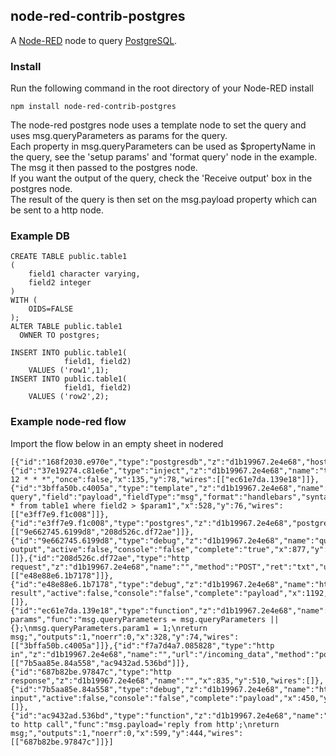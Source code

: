## node-red-contrib-postgres

A [Node-RED](http://nodered.org) node to query [PostgreSQL](http://www.postgresql.org/).

### Install

Run the following command in the root directory of your Node-RED install

    npm install node-red-contrib-postgres

 The node-red postgres node uses a template node to set the query and uses msg.queryParameters as params for the query.  
 Each property in msg.queryParameters can be used as $propertyName in the query, see the 'setup params' and 'format query' node in the example.  
 The msg it then passed to the postgres node.  
 If you want the output of the query, check the 'Receive output' box in the postgres node.  
 The result of the query is then set on the msg.payload property which can be sent to a http node.

### Example DB 

    CREATE TABLE public.table1
    (
        field1 character varying,
        field2 integer
    )
    WITH (
        OIDS=FALSE
    );
    ALTER TABLE public.table1
      OWNER TO postgres;
    
    INSERT INTO public.table1(
                field1, field2)
        VALUES ('row1',1);
    INSERT INTO public.table1(
                field1, field2)
        VALUES ('row2',2);
    
### Example node-red flow

Import the flow below in an empty sheet in nodered

    [{"id":"168f2030.e970e","type":"postgresdb","z":"d1b19967.2e4e68","hostname":"localhost","port":"5432","db":"postgres"},{"id":"37e19274.c81e6e","type":"inject","z":"d1b19967.2e4e68","name":"trigger","topic":"","payload":"","payloadType":"date","repeat":"","crontab":"00 12 * * *","once":false,"x":135,"y":78,"wires":[["ec61e7da.139e18"]]},{"id":"3bffa50b.c4005a","type":"template","z":"d1b19967.2e4e68","name":"format query","field":"payload","fieldType":"msg","format":"handlebars","syntax":"mustache","template":"select * from table1 where field2 > $param1","x":528,"y":76,"wires":[["e3ff7e9.f1c008"]]},{"id":"e3ff7e9.f1c008","type":"postgres","z":"d1b19967.2e4e68","postgresdb":"168f2030.e970e","name":"","output":true,"outputs":1,"x":695,"y":72,"wires":[["9e662745.6199d8","208d526c.df72ae"]]},{"id":"9e662745.6199d8","type":"debug","z":"d1b19967.2e4e68","name":"query output","active":false,"console":"false","complete":"true","x":877,"y":198,"wires":[]},{"id":"208d526c.df72ae","type":"http request","z":"d1b19967.2e4e68","name":"","method":"POST","ret":"txt","url":"http://localhost:1880/incoming_data","x":1009,"y":79,"wires":[["e48e88e6.1b7178"]]},{"id":"e48e88e6.1b7178","type":"debug","z":"d1b19967.2e4e68","name":"http result","active":false,"console":"false","complete":"payload","x":1192,"y":79,"wires":[]},{"id":"ec61e7da.139e18","type":"function","z":"d1b19967.2e4e68","name":"setup params","func":"msg.queryParameters = msg.queryParameters || {};\nmsg.queryParameters.param1 = 1;\nreturn msg;","outputs":1,"noerr":0,"x":328,"y":74,"wires":[["3bffa50b.c4005a"]]},{"id":"f7a7d4a7.085828","type":"http in","z":"d1b19967.2e4e68","name":"","url":"/incoming_data","method":"post","swaggerDoc":"","x":231,"y":494,"wires":[["7b5aa85e.84a558","ac9432ad.536bd"]]},{"id":"687b82be.97847c","type":"http response","z":"d1b19967.2e4e68","name":"","x":835,"y":510,"wires":[]},{"id":"7b5aa85e.84a558","type":"debug","z":"d1b19967.2e4e68","name":"http input","active":false,"console":"false","complete":"payload","x":450,"y":602,"wires":[]},{"id":"ac9432ad.536bd","type":"function","z":"d1b19967.2e4e68","name":"reply to http call","func":"msg.payload='reply from http';\nreturn msg;","outputs":1,"noerr":0,"x":599,"y":444,"wires":[["687b82be.97847c"]]}]
